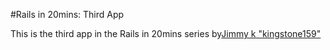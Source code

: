 #Rails in 20mins: Third App

This is the third app in the Rails in 20mins series by[Jimmy k "kingstone159"](http://www.kingstone.com)